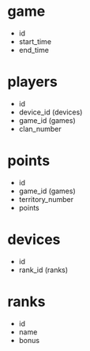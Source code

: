 # game
 - id
 - start_time
 - end_time

# players
 - id
 - device_id (devices)
 - game_id (games)
 - clan_number

# points
 - id
 - game_id (games)
 - territory_number
 - points

# devices
 - id
 - rank_id (ranks)

# ranks
 - id
 - name
 - bonus
